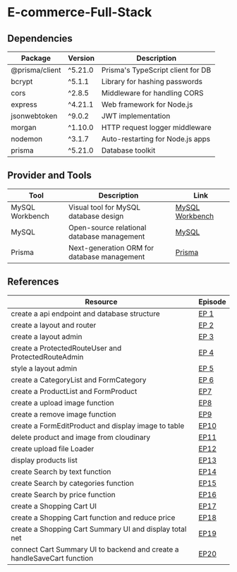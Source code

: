# E-commerce-Full-Stack

## Dependencies

| Package        | Version | Description                       |
| -------------- | ------- | --------------------------------- |
| @prisma/client | ^5.21.0 | Prisma's TypeScript client for DB |
| bcrypt         | ^5.1.1  | Library for hashing passwords     |
| cors           | ^2.8.5  | Middleware for handling CORS      |
| express        | ^4.21.1 | Web framework for Node.js         |
| jsonwebtoken   | ^9.0.2  | JWT implementation                |
| morgan         | ^1.10.0 | HTTP request logger middleware    |
| nodemon        | ^3.1.7  | Auto-restarting for Node.js apps  |
| prisma         | ^5.21.0 | Database toolkit                  |

## Provider and Tools

| Tool            | Description                                 | Link                                                         |
| --------------- | ------------------------------------------- | ------------------------------------------------------------ |
| MySQL Workbench | Visual tool for MySQL database design       | [MySQL Workbench](https://www.mysql.com/products/workbench/) |
| MySQL           | Open-source relational database management  | [MySQL](https://www.mysql.com/)                              |
| Prisma          | Next-generation ORM for database management | [Prisma](https://www.prisma.io/)                             |

## References

| Resource                                            | Episode                                                  |
| --------------------------------------------------- | -------------------------------------------------------- |
| create a api endpoint and database structure        | [EP 1](https://youtu.be/-gOvzR_wpk0?si=1BfAUA2g-y4m-ZmK) |
| create a layout and router                          | [EP 2](https://youtu.be/wtbj0KqLxvM?si=EZwZKOH_gRxYMIOe) |
| create a layout admin                               | [EP 3](https://youtu.be/EVEAO46Gw54?si=rKj-FmY95SRQXHJ8) |
| create a ProtectedRouteUser and ProtectedRouteAdmin | [EP 4](https://youtu.be/ArfRL2PWJS0?si=f6CJXVAmD2fHKEfu) |
| style a layout admin                                | [EP 5](https://youtu.be/xeHAzTije8I?si=EV0sdstDBP1orqA2) |
| create a CategoryList and FormCategory              | [EP 6](https://youtu.be/EID3dNLHU30?si=9BZoHKgM-92ib0ai) |
| create a ProductList and FormProduct                | [EP7](https://youtu.be/sbnM68dj9vs?si=sgbxsjsB_0W4j9RS)  |
| create a upload image function                      | [EP8](https://youtu.be/p9-GgtEPxEE?si=OMuVHHBHID2DssY_)  |
| create a remove image function                      | [EP9](https://youtu.be/T8zn4szQ5Ck?si=04v_iI7ZRysj7ABx)  |
| create a FormEditProduct and display image to table | [EP10](https://youtu.be/-pbd_fGVji8?si=XrR5Dlnz3t8U5SRE) |
| delete product and image from cloudinary            | [EP11](https://youtu.be/cc90fYjVWyQ?si=x-ICtCrmYUHiwbCp) |
| create upload file Loader                           | [EP12](https://youtu.be/Jxtf3C6jEOE?si=Lc-5NNymVCY0nsFn) |
| display products list                               | [EP13](https://youtu.be/eE_2wQZUWbs?si=sDII6Xqk9lXbpOo6) |
| create Search by text function                      | [EP14](https://youtu.be/r0MOZqoNWqc?si=1ZjABE-YMG8ZQLkA) |
| create Search by categories function                | [EP15](https://youtu.be/yDDOuYtcxX0?si=VWHvx4buDUbf3frl) |
| create Search by price function                     | [EP16](https://youtu.be/nK3EsT5ajqU?si=IgnLsKOTenaeBUvD) |
| create a Shopping Cart UI                           | [EP17](https://youtu.be/yvmztbDdwY4?si=kAjzsh56RIh1R6kR) |
| create a Shopping Cart function and reduce price                           | [EP18](https://youtu.be/Y_sZOGL0THQ?si=3yYMfzJoHTXx3R8D) |
| create a Shopping Cart Summary UI and display total net                         | [EP19](https://youtu.be/zoEgIhrY4cU?si=crKbeluHt7Uy77yk) |
|connect Cart Summary UI to backend and create a handleSaveCart function                         | [EP20](https://youtu.be/xTW00l4jjuc?si=2ACB9IYuyg1WO2Ut) |
